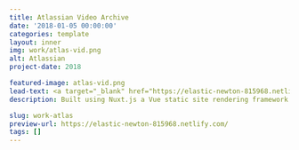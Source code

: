 ```yaml
---
title: Atlassian Video Archive
date: '2018-01-05 00:00:00'
categories: template
layout: inner
img: work/atlas-vid.png
alt: Atlassian
project-date: 2018

featured-image: atlas-vid.png
lead-text: <a target="_blank" href="https://elastic-newton-815968.netlify.com/">See site</a>.
description: Built using Nuxt.js a Vue static site rendering framework. Data was pulled from an API created from a static JSON file. Bootstrap UI tab functionality.

slug: work-atlas
preview-url: https://elastic-newton-815968.netlify.com/
tags: []
---
```

